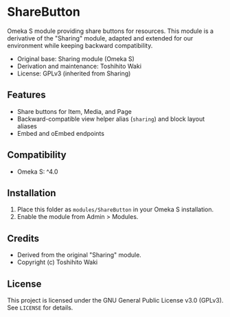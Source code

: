 # ShareButton

Omeka S module providing share buttons for resources. This module is a derivative of the "Sharing" module, adapted and extended for our environment while keeping backward compatibility.

- Original base: Sharing module (Omeka S)
- Derivation and maintenance: Toshihito Waki
- License: GPLv3 (inherited from Sharing)

## Features

- Share buttons for Item, Media, and Page
- Backward-compatible view helper alias (`sharing`) and block layout aliases
- Embed and oEmbed endpoints

## Compatibility

- Omeka S: ^4.0

## Installation

1. Place this folder as `modules/ShareButton` in your Omeka S installation.
2. Enable the module from Admin > Modules.

## Credits

- Derived from the original "Sharing" module.
- Copyright (c) Toshihito Waki

## License

This project is licensed under the GNU General Public License v3.0 (GPLv3). See `LICENSE` for details.
